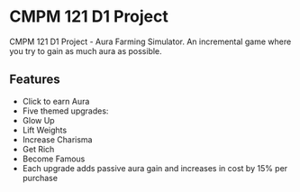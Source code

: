 # CMPM 121 D1 Project
CMPM 121 D1 Project - Aura Farming Simulator. An incremental game where you try to gain as much aura as possible. 

## Features
- Click to earn Aura  
-  Five themed upgrades:
  - Glow Up
  - Lift Weights
  - Increase Charisma
  - Get Rich
  - Become Famous  
- Each upgrade adds passive aura gain and increases in cost by 15% per purchase  
